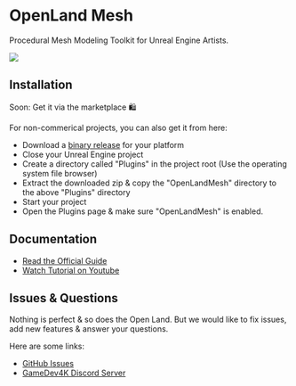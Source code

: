 # OpenLand Mesh

Procedural Mesh Modeling Toolkit for Unreal Engine Artists.

[![](https://user-images.githubusercontent.com/50838/127510236-d8d2b441-328c-4898-a488-d386b8441115.png)](https://youtu.be/U9EwLogF5RA)

## Installation

Soon: Get it via the marketplace 🛍️

For non-commerical projects, you can also get it from here:

* Download a [binary release](https://github.com/GameDev4K/openland-mesh/releases) for your platform
* Close your Unreal Engine project
* Create a directory called "Plugins" in the project root (Use the operating system file browser)
* Extract the downloaded zip & copy the "OpenLandMesh" directory to the above "Plugins" directory
* Start your project
* Open the Plugins page & make sure "OpenLandMesh" is enabled.

## Documentation

* [Read the Official Guide](https://gamedev4k.notion.site/OpenLand-Mesh-b625bb19cd434cd598aecccdec7b15cd)
* [Watch Tutorial on Youtube](https://www.youtube.com/watch?v=U9EwLogF5RA&list=PLsyGu3bA_w_BTFT1n2xWtF6ZkLanVS6GG)

## Issues & Questions

Nothing is perfect & so does the Open Land. But we would like to fix issues, add new features & answer your questions.

Here are some links:

* [GitHub Issues](https://github.com/GameDev4K/openland-mesh/issues)
* [GameDev4K Discord Server](https://discord.gg/DK9cMn9eFV)